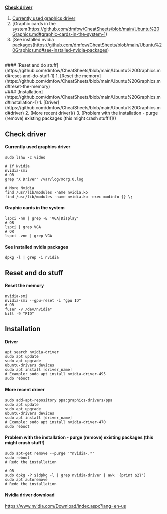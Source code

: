 #### [Check driver](https://github.com/dmfow/CheatSheets/blob/main/Ubuntu%20Graphics.md#check-driver-1)
1. [Currently used graphics driver](https://github.com/dmfow/CheatSheets/blob/main/Ubuntu%20Graphics.md#currently-used-graphics-driver-1)
2. [Graphic cards in the system(https://github.com/dmfow/CheatSheets/blob/main/Ubuntu%20Graphics.md#graphic-cards-in-the-system-1)
3. [See installed nvidia packages(https://github.com/dmfow/CheatSheets/blob/main/Ubuntu%20Graphics.md#see-installed-nvidia-packages)
<br>
#### [Reset and do stuff](https://github.com/dmfow/CheatSheets/blob/main/Ubuntu%20Graphics.md#reset-and-do-stuff-1)
1. [Reset the memory](https://github.com/dmfow/CheatSheets/blob/main/Ubuntu%20Graphics.md#reset-the-memory)
<br>
#### [Installation](https://github.com/dmfow/CheatSheets/blob/main/Ubuntu%20Graphics.md#installation-1)
1. [Driver](https://github.com/dmfow/CheatSheets/blob/main/Ubuntu%20Graphics.md#driver)
2. [More recent driver]()
3. [Problem with the installation - purge (remove) existing packages (this might crash stuff!)]()


## Check driver
#### Currently used graphics driver
```
sudo lshw -c video

# If Nvidia
nvidia-smi
# OR
grep "X Driver" /var/log/Xorg.0.log

# More Nvidia
find /usr/lib/modules -name nvidia.ko
find /usr/lib/modules -name nvidia.ko -exec modinfo {} \;

```

#### Graphic cards in the system
```
lspci -nn | grep -E 'VGA|Display'
# OR
lspci | grep VGA
# OR
lspci -vnn | grep VGA
```
#### See installed nvidia packages
```
dpkg -l | grep -i nvidia
```

## Reset and do stuff
#### Reset the memory
```
nvidia-smi
nvidia-smi --gpu-reset -i "gpu ID"
# OR
fuser -v /dev/nvidia*
kill -9 "PID"
```


## Installation

#### Driver
```
apt search nvidia-driver
sudo apt update
sudo apt upgrade
ubuntu-drivers devices
sudo apt install [driver_name]
# Example: sudo apt install nvidia-driver-495
sudo reboot
```

#### More recent driver
```
sudo add-apt-repository ppa:graphics-drivers/ppa
sudo apt update
sudo apt upgrade
ubuntu-drivers devices
sudo apt install [driver_name]
# Example: sudo apt install nvidia-driver-470
sudo reboot
```

#### Problem with the installation - purge (remove) existing packages (this might crash stuff!)
```
sudo apt-get remove --purge '^nvidia-.*'
sudo reboot
# Redo the installation

# OR
sudo dpkg -P $(dpkg -l | grep nvidia-driver | awk '{print $2}')
sudo apt autoremove
# Redo the installation
```
#### Nvidia driver download
https://www.nvidia.com/Download/index.aspx?lang=en-us

